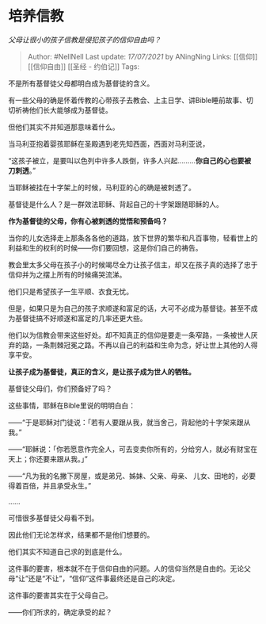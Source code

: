 # 培养信教
*父母让很小的孩子信教是侵犯孩子的信仰自由吗？*

> Author: #NellNell 
Last update: *17/07/2021* by ANingNing
Links: [[信仰]] [[信仰自由]] [[圣经 - 约伯记]]
Tags: 
  

不是所有基督徒父母都明白成为基督徒的含义。

有一些父母的确是怀着传教的心带孩子去教会、上主日学、讲Bible睡前故事、切切祈祷他们长大能够成为基督徒。

但他们其实不并知道那意味着什么。

当马利亚抱着婴孩耶稣在圣殿遇到老先知西面，西面对马利亚说，

“这孩子被立，是要叫以色列中许多人跌倒，许多人兴起………**你自己的心也要被刀刺透**。”

当耶稣被挂在十字架上的时候，马利亚的心的确是被刺透了。

  

  

基督徒是什么人？是一群效法耶稣、背起自己的十字架跟随耶稣的人。

**作为基督徒的父母，你有心被刺透的觉悟和预备吗？**

当你的儿女选择走上那条各各他的道路，放下世界的繁华和凡百事物，轻看世上的利益和生的权利的时候——你们要回想，这是你们自己的祷告。

教会里太多父母在孩子小的时候竭尽全力让孩子信主，却又在孩子真的选择了忠于信仰并为之摆上所有的时候痛哭流涕。

他们只是希望孩子一生平顺、衣食无忧。

但是，如果只是为自己的孩子求顺遂和富足的话，大可不必成为基督徒。甚至不成为基督徒搞不好顺遂和富足的几率还更大些。

他们以为信教会带来这些好处。却不知真正的信仰是要走一条窄路，一条被世人厌弃的路，一条荆棘冠冕之路。不再以自己的利益和生命为念，好让世上其他的人得享平安。

**让孩子成为基督徒，真正的含义，是让孩子成为世人的牺牲。**

基督徒父母们，你们预备好了吗？

  

  

这些事情，耶稣在Bible里说的明明白白：

——“于是耶稣对门徒说：「若有人要跟从我，就当舍己，背起他的十字架来跟从我。”

——“耶稣说：「你若愿意作完全人，可去变卖你所有的，分给穷人，就必有财宝在天上；你还要来跟从我。」”

——“凡为我的名撇下房屋，或是弟兄、姊妹、父亲、母亲、 儿女、田地的，必要得着百倍，并且承受永生。”

……

可惜很多基督徒父母看不到。

因此他们无论怎样求，结果都不是他们想要的。

他们其实不知道自己求的到底是什么。

这件事的要害，根本就不在于信仰自由的问题。人的信仰当然是自由的。无论父母“让”还是“不让”，“信仰”这件事最终还是自己的决定。

这件事的要害其实在于父母自己。

——你们所求的，确定承受的起？
